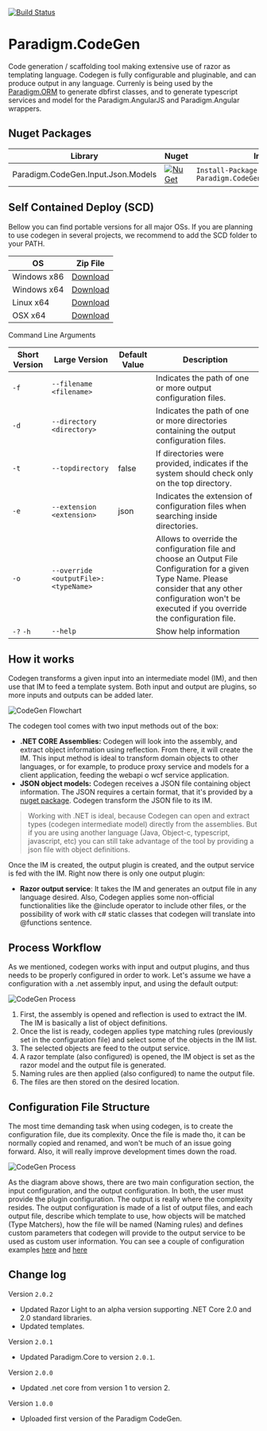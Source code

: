[![Build Status](https://travis-ci.org/MiracleDevs/Paradigm.CodeGen.svg?branch=master)](https://travis-ci.org/MiracleDevs/Paradigm.CodeGen)

# Paradigm.CodeGen
Code generation / scaffolding tool making extensive use of razor as templating language.
Codegen is fully configurable and pluginable, and can produce output in any language.
Currenly is being used by the [Paradigm.ORM](https://github.com/MiracleDevs/Paradigm.ORM.git)
to generate dbfirst classes, and to generate typescript services and model for the Paradigm.AngularJS
and Paradigm.Angular wrappers.

Nuget Packages
---

| Library | Nuget | Install
|-|-|-|
| Paradigm.CodeGen.Input.Json.Models | [![NuGet](https://img.shields.io/nuget/v/Nuget.Core.svg)](https://www.nuget.org/packages/Paradigm.CodeGen.Input.Json.Models/) | `Install-Package Paradigm.CodeGen.Input.Json.Models` |



Self Contained Deploy (SCD)
---

Bellow you can find portable versions for all major OSs.
If you are planning to use codegen in several projects, we recommend to add the SCD folder to your PATH.

| OS | Zip File |
|-|-|
| Windows x86 | [Download](https://raw.githubusercontent.com/MiracleDevs/Paradigm.CodeGen/master/dist/codegen.win-x86.zip) |
| Windows x64 | [Download](https://raw.githubusercontent.com/MiracleDevs/Paradigm.CodeGen/master/dist/codegen.win-x64.zip) |
| Linux x64   | [Download](https://raw.githubusercontent.com/MiracleDevs/Paradigm.CodeGen/master/dist/codegen.linux-x64.zip) |
| OSX x64     | [Download](https://raw.githubusercontent.com/MiracleDevs/Paradigm.CodeGen/master/dist/codegen.osx-x64.zip) |


Command Line Arguments

| Short Version | Large Version | Default Value | Description |
|-|-|-|-|
| `-f`       | `--filename <filename>`              |       | Indicates the path of one or more output configuration files.
| `-d`       | `--directory <directory>`            |       | Indicates the path of one or more directories containing the output configuration files.
| `-t`       | `--topdirectory`                     | false | If directories were provided, indicates if the system should check only on the top directory.
| `-e`       | `--extension <extension>`            | json  | Indicates the extension of configuration files when searching inside directories.
| `-o`       | `--override <outputFile>:<typeName>` |       | Allows to override the configuration file and choose an Output File Configuration for a given Type Name. Please consider that any other configuration won't be executed if you override the configuration file.
| `-?`  `-h` | `--help`                             |       | Show help information



How it works
---

Codegen transforms a given input into an intermediate model (IM), and then use that IM to feed a template system. Both input and output are plugins, so more inputs and outputs can be added later.

![CodeGen Flowchart](docs/images/codegen.flow.png)

The codegen tool comes with two input methods out of the box:
- **.NET CORE Assemblies:** Codegen will look into the assembly, and extract object information using reflection. From there, it will create the IM. This input method is ideal to transform domain objects to other languages, or for example, to produce proxy service and models for a client application, feeding the webapi o wcf service application.
- **JSON object models:**  Codegen receives a JSON file containing object information. The JSON requires a certain format, that it's provided by a [nuget package](https://www.nuget.org/packages/Paradigm.CodeGen.Input.Json.Models/). Codegen transform the JSON file to its IM.

> Working with .NET is ideal, because Codegen can open and extract types (codegen intermediate model) directly from the assemblies.
> But if you are using another language (Java, Object-c, typescript, javascript, etc) you
can still take advantage of the tool by providing a json file with object definitions.

Once the IM is created, the output plugin is created, and the output service is fed with the IM. Right now there is only one output plugin:
- **Razor output service**: It takes the IM and generates an output file in any language desired. Also, Codegen applies some non-official functionalities like the @include operator to include other files, or the possibility of work with c# static classes that codegen will translate into @functions sentence.

Process Workflow
---
As we mentioned, codegen works with input and output plugins, and thus needs to be properly configured in order to work. Let's assume we have a configuration with a .net assembly input, and using the default output:

![CodeGen Process](docs/images/codegen.process.png)

1. First, the assembly is opened and reflection is used to extract the IM.
The IM is basically a list of object definitions.
2. Once the list is ready, codegen applies type matching rules (previously set in the configuration file) and select some of the objects in the IM list.
3. The selected objects are feed to the output service.
4. A razor template (also configured) is opened, the IM object is set as the razor model and the output file is generated.
5. Naming rules are then applied (also configured) to name the output file.
6. The files are then stored on the desired location.


Configuration File Structure
---
The most time demanding task when using codegen, is to create the configuration file, due its complexity. Once the file is made tho, it can be normally copied and renamed, and won't be much of an issue going forward. Also, it will really improve development times down the road.

![CodeGen Process](docs/images/codegen.config.png)

As the diagram above shows, there are two main configuration section, the input configuration, and the output configuration. In both, the user must provide the plugin configuration.
The output is really where the complexity resides. The output configuration is made of a list of output files, and each output file, describe which template to use, how objects will be matched (Type Matchers), how the file will be named (Naming rules) and defines custom parameters that codegen will provide to the output service to be used as custom user information.
You can see a couple of configuration examples [here](examples/configuration/typescript.webapi.json) and [here](examples/configuration/csharp.orm.json)

Change log
---
Version `2.0.2`
- Updated Razor Light to an alpha version supporting .NET Core 2.0 and 2.0 standard libraries.
- Updated templates.

Version `2.0.1`
- Updated Paradigm.Core to version `2.0.1`.

Version `2.0.0`
- Updated .net core from version 1 to version 2.

Version `1.0.0`
- Uploaded first version of the Paradigm CodeGen.
